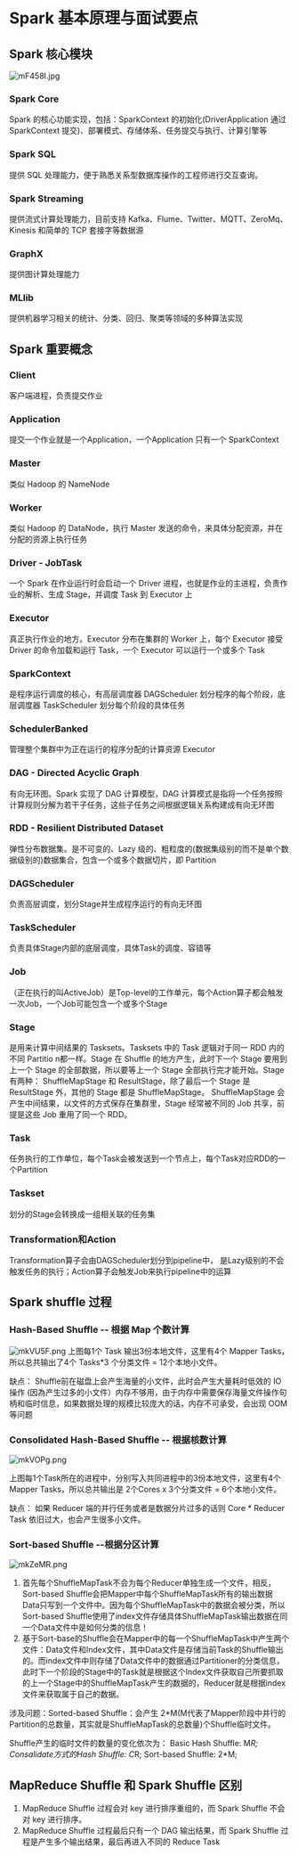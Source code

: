 # Spark 基本原理与面试要点
## Spark 核心模块

![mF458I.jpg](https://s2.ax1x.com/2019/08/14/mF458I.jpg)

### Spark Core
Spark 的核心功能实现，包括：SparkContext 的初始化(DriverApplication 通过 SparkContext 提交)、部署模式、存储体系、任务提交与执行、计算引擎等

### Spark SQL
提供 SQL 处理能力，便于熟悉关系型数据库操作的工程师进行交互查询。

### Spark Streaming
提供流式计算处理能力，目前支持 Kafka、Flume、Twitter、MQTT、ZeroMq、Kinesis 和简单的 TCP 套接字等数据源

### GraphX
提供图计算处理能力

### MLlib
提供机器学习相关的统计、分类、回归、聚类等领域的多种算法实现

## Spark 重要概念
### Client
客户端进程，负责提交作业
### Application
提交一个作业就是一个Application，一个Application 只有一个 SparkContext
### Master
类似 Hadoop 的 NameNode
### Worker
类似 Hadoop 的 DataNode，执行 Master 发送的命令，来具体分配资源，并在分配的资源上执行任务
### Driver - JobTask
一个 Spark 在作业运行时会启动一个 Driver 进程，也就是作业的主进程，负责作业的解析、生成 Stage，并调度 Task 到 Executor 上
### Executor
真正执行作业的地方。Executor 分布在集群的 Worker 上，每个 Executor 接受 Driver 的命令加载和运行 Task，一个 Executor 可以运行一个或多个 Task
### SparkContext
是程序运行调度的核心，有高层调度器 DAGScheduler 划分程序的每个阶段，底层调度器 TaskScheduler 划分每个阶段的具体任务
### SchedulerBanked
管理整个集群中为正在运行的程序分配的计算资源 Executor
### DAG - Directed Acyclic Graph
有向无环图。Spark 实现了 DAG 计算模型，DAG 计算模式是指将一个任务按照计算规则分解为若干子任务，这些子任务之间根据逻辑关系构建成有向无环图
### RDD - Resilient Distributed Dataset
弹性分布数据集。是不可变的、Lazy 级的、粗粒度的(数据集级别的而不是单个数据级别的)数据集合，包含一个或多个数据切片，即 Partition
### DAGScheduler
负责高层调度，划分Stage并生成程序运行的有向无环图
### TaskScheduler
负责具体Stage内部的底层调度，具体Task的调度、容错等
### Job
（正在执行的叫ActiveJob）是Top-level的工作单元，每个Action算子都会触发一次Job，一个Job可能包含一个或多个Stage
### Stage
是用来计算中间结果的 Tasksets。Tasksets 中的 Task 逻辑对于同一 RDD 内的不同 Partitio n都一样。Stage 在 Shuffle 的地方产生，此时下一个 Stage 要用到上一个 Stage 的全部数据，所以要等上一个 Stage 全部执行完才能开始。Stage 有两种：
ShuffleMapStage 和 ResultStage，除了最后一个 Stage 是 ResultStage 外，其他的 Stage 都是 ShuffleMapStage。
ShuffleMapStage 会产生中间结果，以文件的方式保存在集群里，Stage 经常被不同的 Job 共享，前提是这些 Job 重用了同一个 RDD。
### Task
任务执行的工作单位，每个Task会被发送到一个节点上，每个Task对应RDD的一个Partition
### Taskset
划分的Stage会转换成一组相关联的任务集
### Transformation和Action
Transformation算子会由DAGScheduler划分到pipeline中，
是Lazy级别的不会触发任务的执行；Action算子会触发Job来执行pipeline中的运算

## Spark shuffle 过程
### Hash-Based Shuffle -- 根据 Map 个数计算
![mkVU5F.png](https://s2.ax1x.com/2019/08/14/mkVU5F.png)
上图每1个 Task 输出3份本地文件，这里有4个 Mapper Tasks，所以总共输出了4个 Tasks*3 个分类文件 = 12个本地小文件。

缺点：
    Shuffle前在磁盘上会产生海量的小文件，此时会产生大量耗时低效的 IO 操作 (因為产生过多的小文件）内存不够用，由于内存中需要保存海量文件操作句柄和临时信息，如果数据处理的规模比较庞大的话，内存不可承受，会出现 OOM 等问题

### Consolidated  Hash-Based Shuffle -- 根据核数计算
![mkVOPg.png](https://s2.ax1x.com/2019/08/14/mkVOPg.png)

上图每1个Task所在的进程中，分别写入共同进程中的3份本地文件，这里有4个Mapper Tasks，所以总共输出是 2个Cores x 3个分类文件 = 6个本地小文件。

缺点：
    如果 Reducer 端的并行任务或者是数据分片过多的话则 Core * Reducer Task 依旧过大，也会产生很多小文件。

### Sort-based Shuffle --根据分区计算
![mkZeMR.png](https://s2.ax1x.com/2019/08/14/mkZeMR.png)

1. 首先每个ShuffleMapTask不会为每个Reducer单独生成一个文件，相反，Sort-based Shuffle会把Mapper中每个ShuffleMapTask所有的输出数据Data只写到一个文件中。因为每个ShuffleMapTask中的数据会被分类，所以Sort-based Shuffle使用了index文件存储具体ShuffleMapTask输出数据在同一个Data文件中是如何分类的信息！
2. 基于Sort-base的Shuffle会在Mapper中的每一个ShuffleMapTask中产生两个文件：Data文件和Index文件，其中Data文件是存储当前Task的Shuffle输出的。而index文件中则存储了Data文件中的数据通过Partitioner的分类信息，此时下一个阶段的Stage中的Task就是根据这个Index文件获取自己所要抓取的上一个Stage中的ShuffleMapTask产生的数据的，Reducer就是根据index文件来获取属于自己的数据。

涉及问题：Sorted-based Shuffle：会产生 2*M(M代表了Mapper阶段中并行的Partition的总数量，其实就是ShuffleMapTask的总数量)个Shuffle临时文件。

Shuffle产生的临时文件的数量的变化依次为：
    Basic Hash Shuffle: M*R;
    Consalidate方式的Hash Shuffle: C*R;
    Sort-based Shuffle: 2*M;

## MapReduce Shuffle 和 Spark Shuffle 区别
1. MapReduce Shuffle 过程会对 key 进行排序重组的，而 Spark Shuffle 不会对 key 进行排序。
2. MapReduce Shuffle 过程最后只有一个 DAG 输出结果，而 Spark Shuffle 过程是产生多个输出结果，最后再进入不同的 Reduce Task